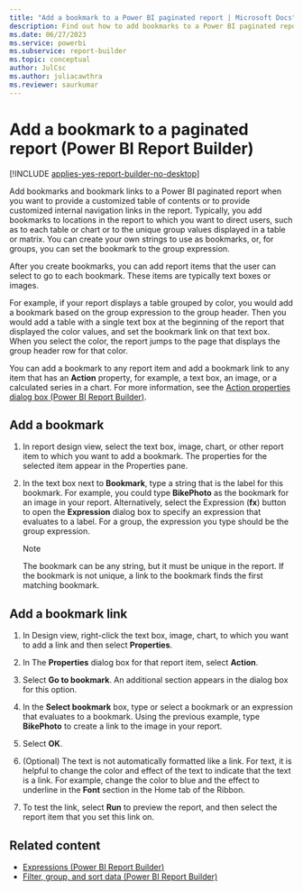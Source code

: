 ```yaml
---
title: "Add a bookmark to a Power BI paginated report | Microsoft Docs"
description: Find out how to add bookmarks to a Power BI paginated report to provide a customized table of contents or to provide customized internal navigation links in Report Builder.
ms.date: 06/27/2023
ms.service: powerbi
ms.subservice: report-builder
ms.topic: conceptual
author: JulCsc
ms.author: juliacawthra
ms.reviewer: saurkumar
---
```

# Add a bookmark to a paginated report (Power BI Report Builder)

[!INCLUDE [applies-yes-report-builder-no-desktop](../../includes/applies-yes-report-builder-no-desktop.md)]

  Add bookmarks and bookmark links to a Power BI paginated report when you want to provide a customized table of contents or to provide customized internal navigation links in the report. Typically, you add bookmarks to locations in the report to which you want to direct users, such as to each table or chart or to the unique group values displayed in a table or matrix. You can create your own strings to use as bookmarks, or, for groups, you can set the bookmark to the group expression.  
  
 After you create bookmarks, you can add report items that the user can select to go to each bookmark. These items are typically text boxes or images.  
  
 For example, if your report displays a table grouped by color, you would add a bookmark based on the group expression to the group header. Then you would add a table with a single text box at the beginning of the report that displayed the color values, and set the bookmark link on that text box. When you select the color, the report jumps to the page that displays the group header row for that color.  
  
 You can add a bookmark to any report item and add a bookmark link to any item that has an **Action** property, for example, a text box, an image, or a calculated series in a chart. For more information, see the [Action properties dialog box (Power BI Report Builder)](add-hyperlink-url-report-builder.md).  
  
  
## Add a bookmark  
  
1. In report design view, select the text box, image, chart, or other report item to which you want to add a bookmark. The properties for the selected item appear in the Properties pane.  
  
2. In the text box next to **Bookmark**, type a string that is the label for this bookmark. For example, you could type **BikePhoto** as the bookmark for an image in your report. Alternatively, select the Expression (**fx**) button to open the **Expression** dialog box to specify an expression that evaluates to a label. For a group, the expression you type should be the group expression.  
  
    > [!NOTE]  
    >  The bookmark can be any string, but it must be unique in the report. If the bookmark is not unique, a link to the bookmark finds the first matching bookmark.  
  
## Add a bookmark link  
  
1. In Design view, right-click the text box, image, chart, to which you want to add a link and then select **Properties**.  
  
2. In The **Properties** dialog box for that report item, select **Action**.  
  
3. Select **Go to bookmark**. An additional section appears in the dialog box for this option.  
  
4. In the **Select bookmark** box, type or select a bookmark or an expression that evaluates to a bookmark. Using the previous example, type **BikePhoto** to create a link to the image in your report.  
  
5. Select **OK**.
  
6. (Optional) The text is not automatically formatted like a link. For text, it is helpful to change the color and effect of the text to indicate that the text is a link. For example, change the color to blue and the effect to underline in the **Font** section in the Home tab of the Ribbon.  
  
7. To test the link, select **Run** to preview the report, and then select the report item that you set this link on.
  
## Related content  

- [Expressions (Power BI Report Builder)](../expressions/report-builder-expressions.md)   
- [Filter, group, and sort data (Power BI Report Builder)](filter-group-sort-data-report-builder.md)  
  
